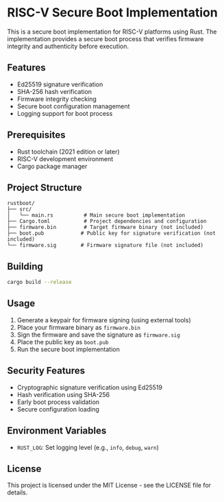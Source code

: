 # RISC-V Secure Boot Implementation

This is a secure boot implementation for RISC-V platforms using Rust. The implementation provides a secure boot process that verifies firmware integrity and authenticity before execution.

## Features

- Ed25519 signature verification
- SHA-256 hash verification
- Firmware integrity checking
- Secure boot configuration management
- Logging support for boot process

## Prerequisites

- Rust toolchain (2021 edition or later)
- RISC-V development environment
- Cargo package manager

## Project Structure

```
rustboot/
├── src/
│   └── main.rs          # Main secure boot implementation
├── Cargo.toml           # Project dependencies and configuration
├── firmware.bin         # Target firmware binary (not included)
├── boot.pub            # Public key for signature verification (not included)
└── firmware.sig        # Firmware signature file (not included)
```

## Building

```bash
cargo build --release
```

## Usage

1. Generate a keypair for firmware signing (using external tools)
2. Place your firmware binary as `firmware.bin`
3. Sign the firmware and save the signature as `firmware.sig`
4. Place the public key as `boot.pub`
5. Run the secure boot implementation

## Security Features

- Cryptographic signature verification using Ed25519
- Hash verification using SHA-256
- Early boot process validation
- Secure configuration loading

## Environment Variables

- `RUST_LOG`: Set logging level (e.g., `info`, `debug`, `warn`)

## License

This project is licensed under the MIT License - see the LICENSE file for details.

